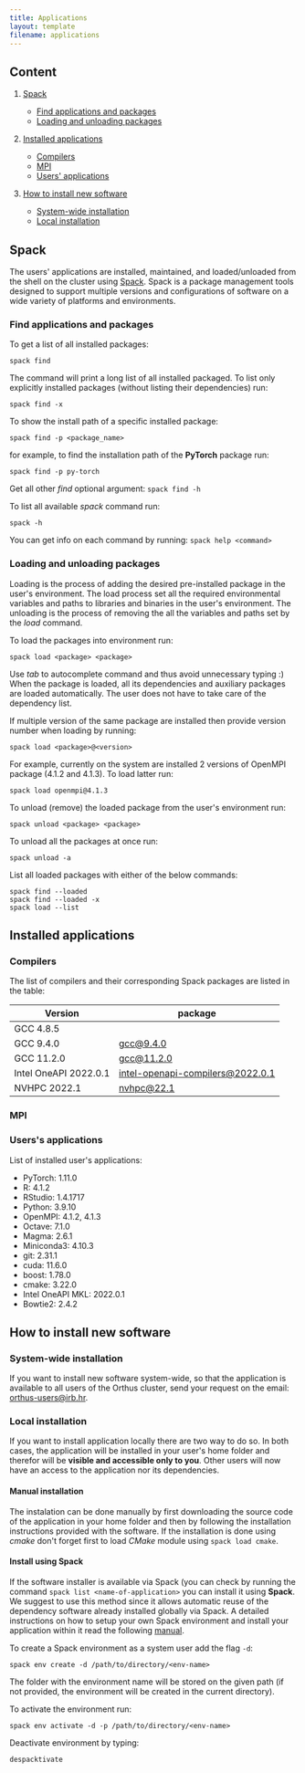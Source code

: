 ```yaml
---
title: Applications
layout: template
filename: applications
---
```


## Content

1. [Spack](#spack)
    - [Find applications and packages](#find-applications-and-packages)
    - [Loading and unloading packages](#loading-and-unloading-packages)

2. [Installed applications](#installed-applications)
    - [Compilers](#compilers)
    - [MPI](#mpi)
    - [Users' applications](#users-applications)
3. [How to install new software](#how-to-install-new-software)
    - [System-wide installation](#system-wide-installation)
    - [Local installation](#local-installation)

## Spack

The users' applications are installed, maintained, and loaded/unloaded from the shell on the cluster using [Spack](https://spack.readthedocs.io/en/latest/). Spack is a package management tools designed to support multiple versions and configurations of software on a wide variety of platforms and environments.

### Find applications and packages

To get a list of all installed packages:

```
spack find
```

The command will print a long list of all installed packaged. To list only explicitly installed packages (without listing their dependencies) run:

```
spack find -x
```

To show the install path of a specific installed package:

```
spack find -p <package_name>
```

for example, to find the installation path of the **PyTorch** package run:
```
spack find -p py-torch
```

Get all other _find_ optional argument: `spack find -h`

To list all available _spack_ command run:

```
spack -h
```

You can get info on each command by running: `spack help <command>`

### Loading and unloading packages

Loading is the process of adding the desired pre-installed package in the user's environment. The load process set all the required environmental variables and paths to libraries and binaries in the user's environment. The unloading is the process of removing the all the variables and paths set by the _load_ command.

To load the packages into environment run:

```
spack load <package> <package>
```
Use _tab_ to autocomplete command and thus avoid unnecessary typing :)
When the package is loaded, all its dependencies and auxiliary packages are loaded automatically. The user does not have to take care of the dependency list.

If multiple version of the same package are installed then provide version number when loading by running:
```
spack load <package>@<version>
```
For example, currently on the system are installed 2 versions of OpenMPI package (4.1.2 and 4.1.3). To load latter run:
```
spack load openmpi@4.1.3
```

To unload (remove) the loaded package from the user's environment run:

```
spack unload <package> <package>
```

To unload all the packages at once run:
```
spack unload -a
```

List all loaded packages with either of the below commands:
```
spack find --loaded
spack find --loaded -x
spack load --list
```

## Installed applications

### Compilers

The list of compilers and their corresponding Spack packages are listed in the table:

| Version               | package                          |
|-----------------------|----------------------------------|
| GCC 4.8.5             |                             |
| GCC 9.4.0             | gcc@9.4.0                        |
| GCC 11.2.0            | gcc@11.2.0                       |
| Intel OneAPI 2022.0.1 | intel-openapi-compilers@2022.0.1 |
| NVHPC 2022.1          | nvhpc@22.1                       |

### MPI

### Users's applications

List of installed user's applications:

- PyTorch: 1.11.0
- R: 4.1.2
- RStudio: 1.4.1717
- Python: 3.9.10
- OpenMPI: 4.1.2, 4.1.3
- Octave: 7.1.0
- Magma: 2.6.1
- Miniconda3: 4.10.3
- git: 2.31.1
- cuda: 11.6.0
- boost: 1.78.0
- cmake: 3.22.0
- Intel OneAPI MKL: 2022.0.1
- Bowtie2: 2.4.2

## How to install new software

### System-wide installation

If you want to install new software system-wide, so that the application is available to all users of the Orthus cluster, send your request on the email: [orthus-users@irb.hr](mailto:orthus-users@irb.hr).

### Local installation

If you want to install application locally there are two way to do so. In both cases, the application will be installed in your user's home folder and therefor will be **visible and accessible only to you**. Other users will now have an access to the application nor its dependencies.

#### Manual installation

The instalation can be done manually by first downloading the source code of the application in your home folder and then by following the installation instructions provided with the software. If the installation is done using *cmake* don't forget first to load *CMake* module using `spack load cmake`.

#### Install using Spack

If the software installer is available via Spack (you can check by running the command `spack list <name-of-application>` you can install it using **Spack**. We suggest to use this method since it allows automatic reuse of the dependency software already installed globally via Spack. A detailed instructions on how to setup your own Spack environment and install your application within it read the following [manual](https://spack-tutorial.readthedocs.io/en/latest/tutorial_environments.html).

To create a Spack environment as a system user add the flag `-d`:
```
spack env create -d /path/to/directory/<env-name>
```

The folder with the environment name will be stored on the given path (if not provided, the environment will be created in the current directory).

To activate the environment run:
```
spack env activate -d -p /path/to/directory/<env-name>
```

Deactivate environment by typing:
```
despacktivate
```